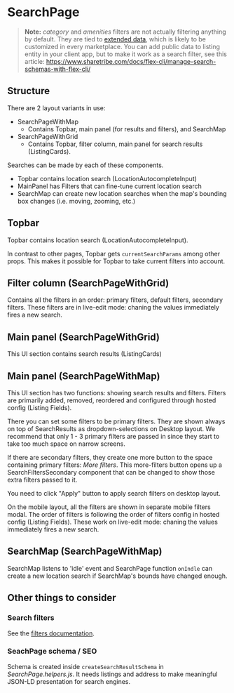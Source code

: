 # SearchPage

> **Note:** _category_ and _amenities_ filters are not actually filtering anything by default. They
> are tied to [extended data](https://www.sharetribe.com/docs/references/extended-data/), which is
> likely to be customized in every marketplace. You can add public data to listing entity in your
> client app, but to make it work as a search filter, see this article:
> https://www.sharetribe.com/docs/flex-cli/manage-search-schemas-with-flex-cli/

## Structure

There are 2 layout variants in use:

- SearchPageWithMap
  - Contains Topbar, main panel (for results and filters), and SearchMap
- SearchPageWithGrid
  - Contains Topbar, filter column, main panel for search results (ListingCards).

Searches can be made by each of these components.

- Topbar contains location search (LocationAutocompleteInput)
- MainPanel has Filters that can fine-tune current location search
- SearchMap can create new location searches when the map's bounding box changes (i.e. moving,
  zooming, etc.)

## Topbar

Topbar contains location search (LocationAutocompleteInput).

In contrast to other pages, Topbar gets `currentSearchParams` among other props. This makes it
possible for Topbar to take current filters into account.

## Filter column (SearchPageWithGrid)

Contains all the filters in an order: primary filters, default filters, secondary filters. These
filters are in live-edit mode: chaning the values immediately fires a new search.

## Main panel (SearchPageWithGrid)

This UI section contains search results (ListingCards)

## Main panel (SearchPageWithMap)

This UI section has two functions: showing search results and filters. Filters are primarily added,
removed, reordered and configured through hosted config (Listing Fields).

There you can set some filters to be primary filters. They are shown always on top of SearchResults
as dropdown-selections on Desktop layout. We recommend that only 1 - 3 primary filters are passed in
since they start to take too much space on narrow screens.

If there are secondary filters, they create one more button to the space containing primary filters:
_More filters_. This more-filters button opens up a SearchFiltersSecondary component that can be
changed to show those extra filters passed to it.

You need to click "Apply" button to apply search filters on desktop layout.

On the mobile layout, all the filters are shown in separate mobile filters modal. The order of
filters is following the order of filters config in hosted config (Listing Fields). These work on
live-edit mode: chaning the values immediately fires a new search.

## SearchMap (SearchPageWithMap)

SearchMap listens to 'idle' event and SearchPage function `onIndle` can create a new location search
if SearchMap's bounds have changed enough.

## Other things to consider

### Search filters

See the
[filters documentation](https://www.sharetribe.com/docs/cookbook-search/change-search-filters-in-ftw/).

### SeachPage schema / SEO

Schema is created inside `createSearchResultSchema` in _SearchPage.helpers.js_. It needs listings
and address to make meaningful JSON-LD presentation for search engines.
